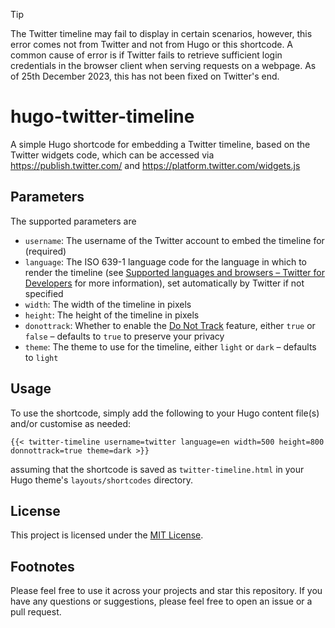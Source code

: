 > [!TIP]
> The Twitter timeline may fail to display in certain scenarios, however, this error comes not from Twitter and not from Hugo or this shortcode. A common cause of error is if Twitter fails to retrieve sufficient login credentials in the browser client when serving requests on a webpage. As of 25th December 2023, this has not been fixed on Twitter's end.

# hugo-twitter-timeline

A simple Hugo shortcode for embedding a Twitter timeline, based on the Twitter
widgets code, which can be accessed via https://publish.twitter.com/ and https://platform.twitter.com/widgets.js

## Parameters

The supported parameters are
- `username`: The username of the Twitter account to embed the timeline for (required)
- `language`: The ISO 639-1 language code for the language in which to render the timeline (see [Supported languages and browsers – Twitter for Developers](https://developer.twitter.com/en/docs/twitter-for-websites/supported-languages) for more information), set automatically by Twitter if not specified
- `width`: The width of the timeline in pixels
- `height`: The height of the timeline in pixels
- `donottrack`: Whether to enable the [Do Not Track](https://developer.twitter.com/en/docs/twitter-for-websites/privacy) feature, either `true` or `false` – defaults to `true` to preserve your privacy
- `theme`: The theme to use for the timeline, either `light` or `dark` – defaults to `light`

## Usage

To use the shortcode, simply add the following to your Hugo content file(s) and/or customise as needed:

```
{{< twitter-timeline username=twitter language=en width=500 height=800 donnottrack=true theme=dark >}}
```

assuming that the shortcode is saved as `twitter-timeline.html` in your Hugo theme's `layouts/shortcodes` directory.

## License

This project is licensed under the [MIT License](LICENSE).

## Footnotes

Please feel free to use it across your projects and star this repository. If you have any questions or suggestions, please feel free to open an issue or a pull request.
